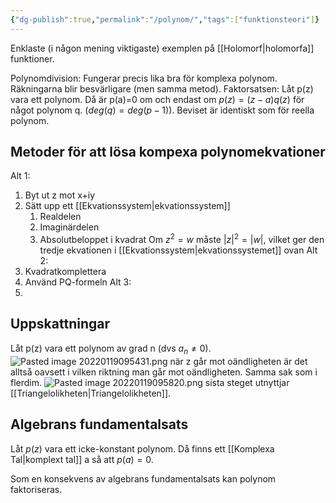 ```yaml
---
{"dg-publish":true,"permalink":"/polynom/","tags":["funktionsteori"]}
---
```


Enklaste (i någon mening viktigaste) exemplen på [[Holomorf\|holomorfa]] funktioner.

Polynomdivision: Fungerar precis lika bra för komplexa polynom. Räkningarna blir besvärligare (men samma metod).
Faktorsatsen: Låt p(z) vara ett polynom. Då är p(a)=0 om och endast om $p(z)=(z-a)q(z)$ för något polynom q. ($deg (q) = deg (p -1)$). Beviset är identiskt som för reella polynom.

## Metoder för att lösa kompexa polynomekvationer
Alt 1:
1. Byt ut z mot x+iy 
2. Sätt upp ett [[Ekvationssystem\|ekvationssystem]]
	1. Realdelen
	2. Imaginärdelen
	3. Absolutbeloppet i kvadrat
Om $z^2=w$ måste $|z|^2=|w|$, vilket ger den tredje ekvationen i [[Ekvationssystem\|ekvationssystemet]] ovan
Alt 2:
1. Kvadratkomplettera
2. Använd PQ-formeln
Alt 3:
1. 



## Uppskattningar
Låt p(z) vara ett polynom av grad n (dvs $a_{n} \neq 0$). 
![Pasted image 20220119095431.png](/img/user/images/Pasted%20image%2020220119095431.png)
när z går mot oändligheten är det alltså oavsett i vilken riktning man går mot oändligheten. Samma sak som i flerdim.
![Pasted image 20220119095820.png](/img/user/images/Pasted%20image%2020220119095820.png)
sista steget utnyttjar [[Triangelolikheten\|Triangelolikheten]].
## Algebrans fundamentalsats
Låt $p(z)$ vara ett icke-konstant polynom. Då finns ett [[Komplexa Tal\|komplext tal]] a så att $p(a)=0$.

Som en konsekvens av algebrans fundamentalsats kan polynom faktoriseras.